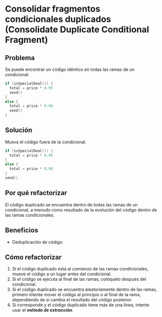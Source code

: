 # Consolidar fragmentos condicionales duplicados (Consolidate Duplicate Conditional Fragment)

## Problema

Se puede encontrar un código idéntico en todas las ramas de un condicional.

```Kotlin
if (isSpecialDeal()) {
  total = price * 0.95
  send()
}
else {
  total = price * 0.98
  send()
}
```

## Solución

Mueva el código fuera de la condicional.

```Kotlin
if (isSpecialDeal()) {
  total = price * 0.95
}
else {
  total = price * 0.98
}
send()
```

## Por qué refactorizar

El código duplicado se encuentra dentro de todas las ramas de un condicional, a menudo como resultado de la evolución del código dentro de las ramas condicionales. 

## Beneficios

* Deduplicación de código.

## Cómo refactorizar

1. Si el código duplicado está al comienzo de las ramas condicionales, mueve el código a un lugar antes del condicional.
2. Si el código se ejecuta al final de las ramas, colóquelo después del condicional.
3. Si el código duplicado se encuentra aleatoriamente dentro de las ramas, primero intente mover el código al principio o al final de la rama, dependiendo de si cambia el resultado del código posterior.
4. Si corresponde y el código duplicado tiene más de una línea, intente usar el ***método de extracción***.
